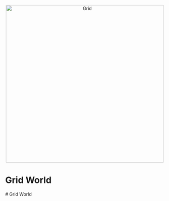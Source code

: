 <p align="center">
  <img src="https://raw.githubusercontent.com/AlexisRodriguezCS/GridWord/main/Images/Grid.jpg" alt="Grid" style="display:block;margin:auto;" height="500">
  <h1 text-align="center"> Grid World</h1>
</p>
# Grid World
